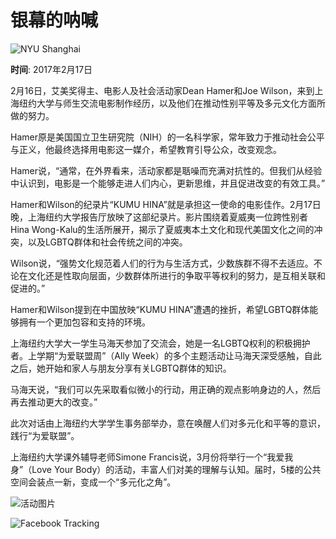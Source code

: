 # 银幕的呐喊

![NYU Shanghai](https://cdn.shanghai.nyu.edu/sites/default/files/styles/wide/public/field/image/img_0114-recovered-940.jpg?itok=WMx9kULl)

**时间**: 2017年2月17日

2月16日，艾美奖得主、电影人及社会活动家Dean Hamer和Joe Wilson，来到上海纽约大学与师生交流电影制作经历，以及他们在推动性别平等及多元文化方面所做的努力。

Hamer原是美国国立卫生研究院（NIH）的一名科学家，常年致力于推动社会公平与正义，他最终选择用电影这一媒介，希望教育引导公众，改变观念。

Hamer说，“通常，在外界看来，活动家都是聒噪而充满对抗性的。但我们从经验中认识到，电影是一个能够走进人们内心，更新思维，并且促进改变的有效工具。”

Hamer和Wilson的纪录片“KUMU HINA”就是承担这一使命的电影佳作。2月17日晚，上海纽约大学报告厅放映了这部纪录片。影片围绕着夏威夷一位跨性别者Hina Wong-Kalu的生活所展开，揭示了夏威夷本土文化和现代美国文化之间的冲突，以及LGBTQ群体和社会传统之间的冲突。

Wilson说，“强势文化规范着人们的行为与生活方式，少数族群不得不去适应。不论在文化还是性取向层面，少数群体所进行的争取平等权利的努力，是互相关联和促进的。”

Hamer和Wilson提到在中国放映“KUMU HINA”遭遇的挫折，希望LGBTQ群体能够拥有一个更加包容和支持的环境。

上海纽约大学大一学生马海天参加了交流会，她是一名LGBTQ权利的积极拥护者。上学期“为爱联盟周”（Ally Week）的多个主题活动让马海天深受感触，自此之后，她开始和家人与朋友分享有关LGBTQ群体的知识。

马海天说，“我们可以先采取看似微小的行动，用正确的观点影响身边的人，然后再去推动更大的改变。”

此次对话由上海纽约大学学生事务部举办，意在唤醒人们对多元化和平等的意识，践行“为爱联盟”。

上海纽约大学课外辅导老师Simone Francis说，3月份将举行一个“我爱我身”（Love Your Body）的活动，丰富人们对美的理解与认知。届时，5楼的公共空间会装点一新，变成一个“多元化之角”。

![活动图片](https://cdn.shanghai.nyu.edu/sites/default/files/media/untitled-940.jpg)

![Facebook Tracking](https://www.facebook.com/tr?id=1103277616794895&ev=PageView&noscript=1)
